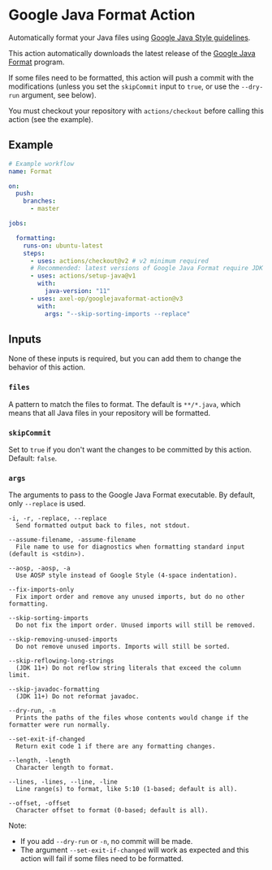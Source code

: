 # Google Java Format Action

Automatically format your Java files using [Google Java Style guidelines](https://google.github.io/styleguide/javaguide.html).

This action automatically downloads the latest release of the [Google Java Format](https://github.com/google/google-java-format) program.

If some files need to be formatted, this action will push a commit with the modifications (unless you set the `skipCommit` input to `true`, or use the `--dry-run` argument, see below).

You must checkout your repository with `actions/checkout` before calling this action (see the example).

## Example

```yml
# Example workflow
name: Format

on:
  push:
    branches:
      - master

jobs:

  formatting:
    runs-on: ubuntu-latest
    steps:
      - uses: actions/checkout@v2 # v2 minimum required
      # Recommended: latest versions of Google Java Format require JDK 11+
      - uses: actions/setup-java@v1
        with:
          java-version: "11"
      - uses: axel-op/googlejavaformat-action@v3
        with:
          args: "--skip-sorting-imports --replace"
```

## Inputs

None of these inputs is required, but you can add them to change the behavior of this action.

### `files`

A pattern to match the files to format. The default is `**/*.java`, which means that all Java files in your repository will be formatted.

### `skipCommit`

Set to `true` if you don't want the changes to be committed by this action. Default: `false`.

### `args`

The arguments to pass to the Google Java Format executable.
By default, only `--replace` is used.

```console
-i, -r, -replace, --replace
  Send formatted output back to files, not stdout.

--assume-filename, -assume-filename
  File name to use for diagnostics when formatting standard input (default is <stdin>).

--aosp, -aosp, -a
  Use AOSP style instead of Google Style (4-space indentation).

--fix-imports-only
  Fix import order and remove any unused imports, but do no other formatting.

--skip-sorting-imports
  Do not fix the import order. Unused imports will still be removed.

--skip-removing-unused-imports
  Do not remove unused imports. Imports will still be sorted.

--skip-reflowing-long-strings
  (JDK 11+) Do not reflow string literals that exceed the column limit.

--skip-javadoc-formatting
  (JDK 11+) Do not reformat javadoc.

--dry-run, -n
  Prints the paths of the files whose contents would change if the formatter were run normally.

--set-exit-if-changed
  Return exit code 1 if there are any formatting changes.

--length, -length
  Character length to format.

--lines, -lines, --line, -line
  Line range(s) to format, like 5:10 (1-based; default is all).

--offset, -offset
  Character offset to format (0-based; default is all).
```

Note:

- If you add `--dry-run` or `-n`, no commit will be made.
- The argument `--set-exit-if-changed` will work as expected and this action will fail if some files need to be formatted.
